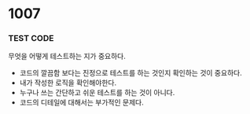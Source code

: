 # 1007

### TEST CODE
무엇을 어떻게 테스트하는 지가 중요하다.
- 코드의 깔끔함 보다는 진정으로 테스트를 하는 것인지 확인하는 것이 중요하다.
- 내가 작성한 로직을 확인해야한다.
- 누구나 쓰는 간단하고 쉬운 테스트를 하는 것이 아니다.
- 코드의 디테일에 대해서는 부가적인 문제다.